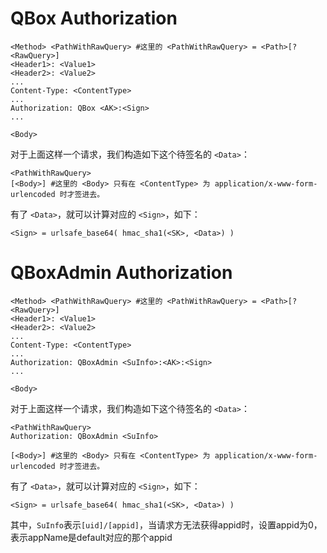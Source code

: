 # QBox Authorization

```
<Method> <PathWithRawQuery> #这里的 <PathWithRawQuery> = <Path>[?<RawQuery>]
<Header1>: <Value1>
<Header2>: <Value2>
...
Content-Type: <ContentType>
...
Authorization: QBox <AK>:<Sign>
...

<Body>
```

对于上面这样一个请求，我们构造如下这个待签名的 `<Data>`：

```
<PathWithRawQuery>
[<Body>] #这里的 <Body> 只有在 <ContentType> 为 application/x-www-form-urlencoded 时才签进去。
```

有了 `<Data>`，就可以计算对应的 `<Sign>`，如下：

```
<Sign> = urlsafe_base64( hmac_sha1(<SK>, <Data>) )
```

# QBoxAdmin Authorization

```
<Method> <PathWithRawQuery> #这里的 <PathWithRawQuery> = <Path>[?<RawQuery>]
<Header1>: <Value1>
<Header2>: <Value2>
...
Content-Type: <ContentType>
...
Authorization: QBoxAdmin <SuInfo>:<AK>:<Sign>
...

<Body>
```

对于上面这样一个请求，我们构造如下这个待签名的 `<Data>`：

```
<PathWithRawQuery>
Authorization: QBoxAdmin <SuInfo>

[<Body>] #这里的 <Body> 只有在 <ContentType> 为 application/x-www-form-urlencoded 时才签进去。
```

有了 `<Data>`，就可以计算对应的 `<Sign>`，如下：

```
<Sign> = urlsafe_base64( hmac_sha1(<SK>, <Data>) )
```

其中，`SuInfo`表示`[uid]/[appid]`，当请求方无法获得appid时，设置appid为0，表示appName是default对应的那个appid
